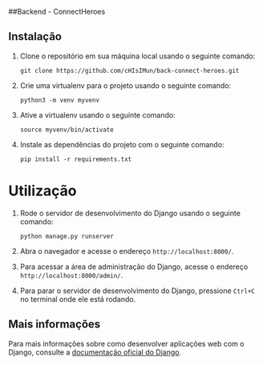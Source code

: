 ##Backend - ConnectHeroes

## Instalação

1. Clone o repositório em sua máquina local usando o seguinte comando:

   ```
   git clone https://github.com/cHIsIMun/back-connect-heroes.git
   ```

2. Crie uma virtualenv para o projeto usando o seguinte comando:

   ```
   python3 -m venv myvenv
   ```

3. Ative a virtualenv usando o seguinte comando:

   ```
   source myvenv/bin/activate
   ```

4. Instale as dependências do projeto com o seguinte comando:

   ```
   pip install -r requirements.txt
   ```

# Utilização

1. Rode o servidor de desenvolvimento do Django usando o seguinte comando:

   ```
   python manage.py runserver
   ```

2. Abra o navegador e acesse o endereço `http://localhost:8000/`.

3. Para acessar a área de administração do Django, acesse o endereço `http://localhost:8000/admin/`.

4. Para parar o servidor de desenvolvimento do Django, pressione `Ctrl+C` no terminal onde ele está rodando.

## Mais informações

Para mais informações sobre como desenvolver aplicações web com o Django, consulte a [documentação oficial do Django](https://docs.djangoproject.com/).
